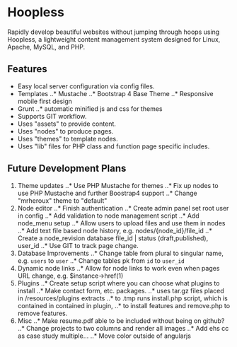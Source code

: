 # Hoopless
Rapidly develop beautiful websites without jumping through hoops using Hoopless,
a lightweight content management system designed for Linux, Apache, MySQL, and
PHP.

## Features
* Easy local server configuration via config files.
* Templates
..* Mustache
..* Bootstrap 4 Base Theme
..* Responsive mobile first design
* Grunt
..* automatic minified js and css for themes
* Supports GIT workflow.
* Uses "assets" to provide content.
* Uses "nodes" to produce pages.
* Uses "themes" to template nodes.
* Uses "lib" files for PHP class and function page specific includes.

## Future Development Plans
1. Theme updates
..* Use PHP Mustache for themes
..* Fix up nodes to use PHP Mustache and further Boostrap4 support
..* Change "mrheroux" theme to "default"
2. Node editor
..* Finish authentication
..* Create admin panel set root user in config
..* Add validation to node management script
..* Add node_menu setup
..* Allow users to upload files and use them in nodes
..* Add text file based node history, e.g. nodes/{node_id}/file_id
..* Create a node_revision database file_id | status (draft,published), user_id
..* Use GIT to track page change.
3. Database Improvements
..* Change table from plural to singular name, e.g. `users` to `user`
..* Change tables pk from `id` to `user_id`
4. Dynamic node links
..* Allow for node links to work even when pages URL change, e.g. $instance->href(1)
5. Plugins
..* Create setup script where you can choose what plugins to install
..* Make contact form, etc. packages.
..* uses tar.gz files placed in /resources/plugins extracts
..* to .tmp runs install.php script, which is contained in contained in plugin,
..* to install features and remove.php to remove features.
6. Misc
..* Make resume.pdf able to be included without being on github?
..* Change projects to two columns and render all images
..* Add ehs cc as case study multiple...
..* Move color outside of angularjs
